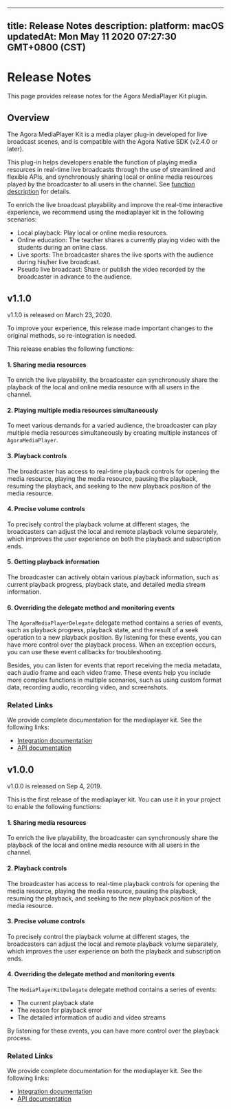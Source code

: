 
---
title: Release Notes
description: 
platform: macOS
updatedAt: Mon May 11 2020 07:27:30 GMT+0800 (CST)
---
# Release Notes
This page provides release notes for the Agora MediaPlayer Kit plugin.
## Overview
The Agora MediaPlayer Kit is a media player plug-in developed for live broadcast scenes, and is compatible with the Agora Native SDK (v2.4.0 or later).

This plug-in helps developers enable the function of playing media resources in real-time live broadcasts through the use of streamlined and flexible APIs, and synchronously sharing local or online media resources played by the broadcaster to all users in the channel. See [function description](https://docs.agora.io/en/Interactive%20Broadcast/mediaplayer_mac?platform=macOS#function-description) for details.

To enrich the live broadcast playability and improve the real-time interactive experience, we recommend using the mediaplayer kit in the following scenarios:
- Local playback: Play local or online media resources.
- Online education: The teacher shares a currently playing video with the students during an online class.
- Live sports: The broadcaster shares the live sports with the audience during his/her live broadcast.
- Pseudo live broadcast: Share or publish the video recorded by the broadcaster in advance to the audience.

## v1.1.0

v1.1.0 is released on March 23, 2020.

<div class="alert note">To improve your experience, this release made important changes to the original methods, so re-integration is needed.</div>

This release enables the following functions:

#### 1. Sharing media resources

To enrich the live playability, the broadcaster can synchronously share the playback of the local and online media resource with all users in the channel.

#### 2. Playing multiple media resources simultaneously

To meet various demands for a varied audience, the broadcaster can play multiple media resources simultaneously by creating multiple instances of `AgoraMediaPlayer`.

#### 3. Playback controls

The broadcaster has access to real-time playback controls for opening the media resource, playing the media resource, pausing the playback, resuming the playback, and seeking to the new playback position of the media resource.

#### 4. Precise volume controls

To precisely control the playback volume at different stages, the broadcasters can adjust the local and remote playback volume separately, which improves the user experience on both the playback and subscription ends.

#### 5. Getting playback information

The broadcaster can actively obtain various playback information, such as current playback progress, playback state, and detailed media stream information.

#### 6. Overriding the delegate method and monitoring events

The `AgoraMediaPlayerDelegate` delegate method contains a series of events, such as playback progress, playback state, and the result of a seek operation to a new playback position. By listening for these events, you can have more control over the playback process. When an exception occurs, you can use these event callbacks for troubleshooting.

Besides, you can listen for events that report receiving the media metadata, each audio frame and each video frame. These events help you include more complex functions in multiple scenarios, such as using custom format data, recording audio, recording video, and screenshots.

### Related Links

We provide complete documentation for the mediaplayer kit. See the following links:
- [Integration documentation](https://docs.agora.io/en/Interactive%20Broadcast/mediaplayer_mac?platform=macOS)
- [API documentation](https://docs.agora.io/en/Interactive%20Broadcast/API%20Reference/mediaplayer_oc/docs/headers/MediaPlayer-Kit-Objective-C-API-Overview.html)
                                

## v1.0.0

v1.0.0 is released on Sep 4, 2019.

This is the first release of the mediaplayer kit. You can use it in your project to enable the following functions:

#### 1. Sharing media resources

To enrich the live playability, the broadcaster can synchronously share the playback of the local and online media resource with all users in the channel.


#### 2. Playback controls

The broadcaster has access to real-time playback controls for opening the media resource, playing the media resource, pausing the playback, resuming the playback, and seeking to the new playback position of the media resource.

#### 3. Precise volume controls

To precisely control the playback volume at different stages, the broadcasters can adjust the local and remote playback volume separately, which improves the user experience on both the playback and subscription ends.

#### 4. Overriding the delegate method and monitoring events

The `MediaPlayerKitDelegate` delegate method contains a series of events:
- The current playback state
- The reason for playback error
- The detailed information of audio and video streams

By listening for these events, you can have more control over the playback process.

### Related Links

We provide complete documentation for the mediaplayer kit. See the following links:
- [Integration documentation](https://docs-preview.agoralab.co/en/Interactive%20Broadcast/mediaplayer_mac?platform=macOS&versionId=147ee310-6451-11ea-a366-4fbfd071e0af)
- [API documentation](https://docs.agora.io/en/Interactive%20Broadcast/API%20Reference/mediaplayer_oc/v1.0.0/docs/headers/MediaPlayer-Kit-Objective-C-API-Overview.html)


